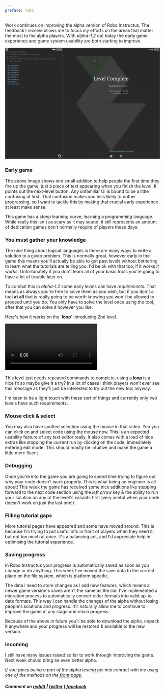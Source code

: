 ```yaml
---
preface: robo
---
```


Work continues on improving the alpha version of Robo Instructus. The feedback I receive allows me to focus my efforts on the areas that matter the most to the alpha players. With *alpha-1.2* out today the early game experience and game system usability are both starting to improve.

![](/assets/2017-10-20/click-hint.png "Early game next-level button hint")

### Early game
The above image shows one small addition to help people the first time they fire up the game, just a piece of text appearing when you finish the level. It points out the next-level button. Any unfamiliar UI is bound to be a little confusing at first. That confusion makes you less likely to bother progressing, so I want to tackle this by making that crucial early experience at least make sense.

This game has a steep learning curve; learning a programming language. While really this isn't as scary as it may sound, it still represents an amount of dedication games don't normally require of players these days.

### You must gather your knowledge
The nice thing about logical languages is there are many ways to write a solution to a given problem. This is normally great, however early in the game this means you'll actually be able to get past levels without bothering to learn what the tutorials are telling you. I'd be ok with that too, if it works *it works*.
Unfortunately if you don't learn all of your basic tools you're going to have a lot of trouble later on.

To combat this in *alpha-1.2* some early levels can have *requirements*. That means as always you're free to solve them as you wish, but if you don't a tool **at all** that is really going to be worth knowing you won't be allowed to proceed until you do. You only have to solve the level once using the tool, after that you can solve it however you like.

Here's how it works on the '**loop**' introducing 2nd level.

<video src="/assets/2017-10-20/use-loop.mp4" controls loop autoplay></video>

This level just needs repeated commands to complete, using a **loop** is a nice fit so maybe give it a try?
In a lot of cases I think players won't ever see this message as they'll just be interested to try out the new tool anyway.

I'm keen to be a light touch with these sort of things and currently only two levels have such requirements.

### Mouse click & select
You may also have spotted selection using the mouse in that video. Yep you can click on and select code using the mouse now. This is an expected usability feature of any text editor really. It also comes with a load of nice extras like stopping the current run by clicking on the code, immediately entering edit mode. This should mostly be intuitive and make the game a little more fluent.

### Debugging
Once you're into the game you are going to spend time trying to figure out why your code doesn't work properly. This is what being an engineer is all about! This week the game has received some nice additions like stepping forward to the next code section using the *left arrow* key & the ability to run your solution on any of the level's variants first (very useful when your code doesn't work on just the last one!).

### Filling tutorial gaps
More tutorial pages have appeared and some have moved around. This is because I'm trying to put useful info in front of players when they need it, but not too much at once. It's a balancing act, and I'd appreciate help in optimising the tutorial experience.

### Saving progress
In Robo Instructus your progress is automatically saved as soon as you change or do anything. This week I've moved the save data to the correct place on the file system, which is platform specific.

The data I need to store changes as I add new features, which means a newer game version's saves aren't the same as the old. I've implemented a migration process to automatically convert older formats into valid up-to-date formats. This way I can handle the changes of the alpha without losing people's solutions and progress. It'll naturally allow me to continue to improve the game at any stage and retain progress.

Because of the above in future you'll be able to download the alpha, unpack it anywhere and your progress will be restored & available to the new version.

### Incoming
I still have many issues raised so far to work through improving the game. Next week should bring an even better alpha.

*If you fancy being a part of the alpha testing get into contact with me using one of the methods on the [front page](/).*

##### Comment on [reddit](https://www.reddit.com/r/devblogs/comments/77nd2q/robo_instructus_you_must_gather_your_knowledge/) | [twitter](https://twitter.com/bigabgames/status/921418810321723392) | [facebook](https://www.facebook.com/bigabgames/posts/1631858330234881)
